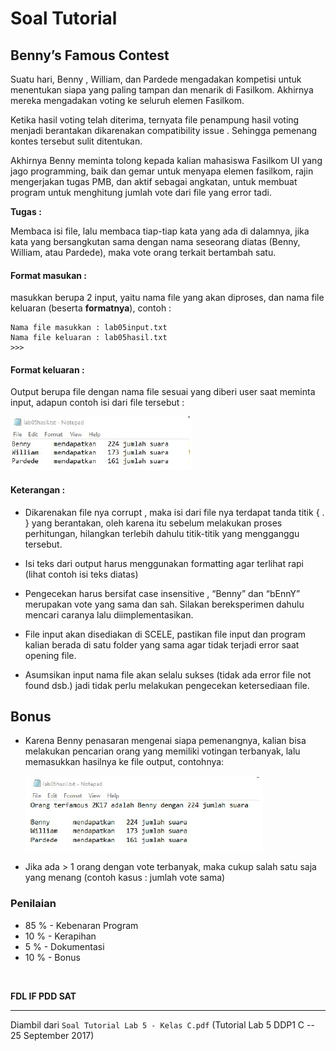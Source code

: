 # Soal Tutorial

## Benny’s Famous Contest

Suatu hari, Benny , William, dan Pardede mengadakan kompetisi untuk menentukan
siapa yang paling tampan dan menarik di Fasilkom. Akhirnya mereka mengadakan
voting ke seluruh elemen Fasilkom.

Ketika hasil voting telah diterima, ternyata file penampung hasil voting
menjadi berantakan dikarenakan compatibility issue . Sehingga pemenang kontes
tersebut sulit ditentukan.

Akhirnya Benny meminta tolong kepada kalian mahasiswa Fasilkom UI yang jago
programming, baik dan gemar untuk menyapa elemen fasilkom, rajin mengerjakan
tugas PMB, dan aktif sebagai angkatan, untuk membuat program untuk menghitung
jumlah vote dari file yang error tadi.

**Tugas :**

Membaca isi file, lalu membaca tiap-tiap kata yang ada di dalamnya, jika kata
yang bersangkutan sama dengan nama seseorang diatas (Benny, William, atau
Pardede), maka vote orang terkait bertambah satu.

#### Format masukan :

masukkan berupa 2 input, yaitu nama file yang akan diproses, dan nama file
keluaran (beserta **formatnya**), contoh :

```
Nama file masukkan : lab05input.txt
Nama file keluaran : lab05hasil.txt
>>>
```

#### Format keluaran :

Output berupa file dengan nama file sesuai yang diberi user saat meminta input,
adapun contoh isi dari file tersebut :

![keluarantxt](..\images\lab05_c_01.jpg)

#### Keterangan :

- Dikarenakan file nya corrupt , maka isi dari file nya terdapat tanda titik
  { . } yang berantakan, oleh karena itu sebelum melakukan proses perhitungan,
  hilangkan terlebih dahulu titik-titik yang mengganggu tersebut.

- Isi teks dari output harus menggunakan formatting agar terlihat rapi (lihat
  contoh isi teks diatas)

- Pengecekan harus bersifat case insensitive , “Benny” dan “bEnnY” merupakan
  vote yang sama dan sah. Silakan bereksperimen dahulu mencari caranya lalu
  diimplementasikan.

- File input akan disediakan di SCELE, pastikan file input dan program kalian
  berada di satu folder yang sama agar tidak terjadi error saat opening file.

- Asumsikan input nama file akan selalu sukses (tidak ada error file not found
  dsb.) jadi tidak perlu melakukan pengecekan ketersediaan file.

## Bonus

- Karena Benny penasaran mengenai siapa pemenangnya, kalian bisa melakukan
  pencarian orang yang memiliki votingan terbanyak, lalu memasukkan hasilnya ke
  file output, contohnya:

  ![bonustxt](../images/lab05_c_02.jpg)

- Jika ada > 1 orang dengan vote terbanyak, maka cukup salah satu saja yang
  menang (contoh kasus : jumlah vote sama)

### Penilaian

- 85 % - Kebenaran Program
- 10 % - Kerapihan
- 5 % - Dokumentasi
- 10 % - Bonus

<br>

**FDL IF PDD SAT**

---

Diambil dari `Soal Tutorial Lab 5 - Kelas C.pdf` (Tutorial Lab 5 DDP1 C
\-- 25 September 2017)
